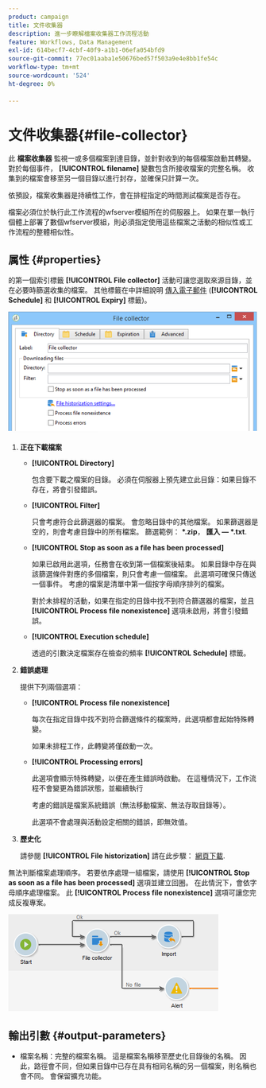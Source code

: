 ```yaml
---
product: campaign
title: 文件收集器
description: 進一步瞭解檔案收集器工作流程活動
feature: Workflows, Data Management
exl-id: 614becf7-4cbf-40f9-a1b1-06efa054bfd9
source-git-commit: 77ec01aaba1e50676bed57f503a9e4e8bb1fe54c
workflow-type: tm+mt
source-wordcount: '524'
ht-degree: 0%

---
```


# 文件收集器{#file-collector}



此 **檔案收集器** 監視一或多個檔案到達目錄，並針對收到的每個檔案啟動其轉變。 對於每個事件， **[!UICONTROL filename]** 變數包含所接收檔案的完整名稱。 收集到的檔案會移至另一個目錄以進行封存，並確保只計算一次。

依預設，檔案收集器是持續性工作，會在排程指定的時間測試檔案是否存在。

檔案必須位於執行此工作流程的wfserver模組所在的伺服器上。 如果在單一執行個體上部署了數個wfserver模組，則必須指定使用這些檔案之活動的相似性或工作流程的整體相似性。

## 属性 {#properties}

的第一個索引標籤 **[!UICONTROL File collector]** 活動可讓您選取來源目錄，並在必要時篩選收集的檔案。 其他標籤在中詳細說明 [傳入電子郵件](inbound-emails.md) (**[!UICONTROL Schedule]** 和 **[!UICONTROL Expiry]** 標籤)。

![](assets/file_collect_edit.png)

1. **正在下載檔案**

   * **[!UICONTROL Directory]**

      包含要下載之檔案的目錄。 必須在伺服器上預先建立此目錄：如果目錄不存在，將會引發錯誤。

   * **[!UICONTROL Filter]**

      只會考慮符合此篩選器的檔案。 會忽略目錄中的其他檔案。 如果篩選器是空的，則會考慮目錄中的所有檔案。 篩選範例： **&#42;.zip**， **匯入 — &#42;.txt**.

   * **[!UICONTROL Stop as soon as a file has been processed]**

      如果已啟用此選項，任務會在收到第一個檔案後結束。 如果目錄中存在與該篩選條件對應的多個檔案，則只會考慮一個檔案。 此選項可確保只傳送一個事件。 考慮的檔案是清單中第一個按字母順序排列的檔案。

      對於未排程的活動，如果在指定的目錄中找不到符合篩選器的檔案，並且 **[!UICONTROL Process file nonexistence]** 選項未啟用，將會引發錯誤。

   * **[!UICONTROL Execution schedule]**

      透過的引數決定檔案存在檢查的頻率 **[!UICONTROL Schedule]** 標籤。

1. **錯誤處理**

   提供下列兩個選項：

   * **[!UICONTROL Process file nonexistence]**

      每次在指定目錄中找不到符合篩選條件的檔案時，此選項都會起始特殊轉變。

      如果未排程工作，此轉變將僅啟動一次。

   * **[!UICONTROL Processing errors]**

      此選項會顯示特殊轉變，以便在產生錯誤時啟動。 在這種情況下，工作流程不會變更為錯誤狀態，並繼續執行

      考慮的錯誤是檔案系統錯誤（無法移動檔案、無法存取目錄等）。

      此選項不會處理與活動設定相關的錯誤，即無效值。

1. **歷史化**

   請參閱 **[!UICONTROL File historization]** 請在此步驟： [網頁下載](web-download.md).

無法判斷檔案處理順序。 若要依序處理一組檔案，請使用 **[!UICONTROL Stop as soon as a file has been processed]** 選項並建立回圈。 在此情況下，會依字母順序處理檔案。 此 **[!UICONTROL Process file nonexistence]** 選項可讓您完成反複專案。

![](assets/file_collect_loop.png)

## 輸出引數 {#output-parameters}

* 檔案名稱：完整的檔案名稱。 這是檔案名稱移至歷史化目錄後的名稱。 因此，路徑會不同，但如果目錄中已存在具有相同名稱的另一個檔案，則名稱也會不同。 會保留擴充功能。
